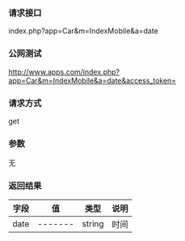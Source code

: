 ### **请求接口**
index.php?app=Car&m=IndexMobile&a=date


### **公网测试**
http://www.apps.com/index.php?app=Car&m=IndexMobile&a=date&access_token=

### **请求方式**
get


### **参数**
无   

### **返回结果**
|字段        |值          |类型    |说明        |
| ---------  |--------    |-------- |--------  |
|date|-------   |string |时间  |